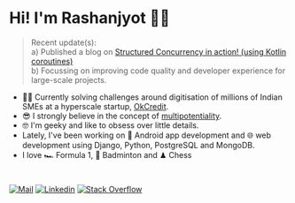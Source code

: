 # Hi! I'm Rashanjyot 🙋‍♂️
> Recent update(s): <br>
> a) Published a blog on [Structured Concurrency in action! (using Kotlin coroutines)](https://proandroiddev.com/structured-concurrency-in-action-97c749a8f755) <br>
> b) Focussing on improving code quality and developer experience for large-scale projects.
- 👨‍💻 Currently solving challenges around digitisation of millions of Indian SMEs at a hyperscale startup, [OkCredit](https://play.google.com/store/apps/details?id=in.okcredit.merchant&hl=en&gl=US).
- 😎 I strongly believe in the concept of [multipotentiality](https://en.wikipedia.org/wiki/Multipotentiality).
- 🤓 I'm geeky and like to obsess over little details. 
- Lately, I've been working on 📱 Android app development and 🌐 web development using Django, Python, PostgreSQL and MongoDB.
- I love 🏎 Formula 1, 🏸 Badminton and ♟ Chess
#

[![Mail](https://img.shields.io/badge/-Say%20Hi!-grey?style=for-the-badge&logo=gmail)](mailto:rashanjyotg@gmail.com)
[![Linkedin](https://img.shields.io/badge/-LinkedIn-grey?style=for-the-badge&logo=Linkedin)](https://www.linkedin.com/in/rashanjyot/)
[![Stack Overflow](https://img.shields.io/badge/-Stackoverflow-grey?style=for-the-badge&logo=stackoverflow)](https://stackoverflow.com/users/10184009/rashanjyot-singh-arora)
